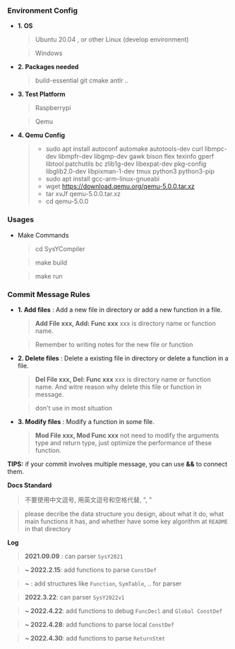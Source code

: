 ### Environment Config
* **1. OS**
    > Ubuntu 20.04 , or other Linux (develop environment)

    > Windows

* **2. Packages needed**
    > build-essential
    > git
    > cmake
    > antlr
    > ..

* **3. Test Platform**
    > Raspberrypi

    > Qemu

* **4. Qemu Config**
    > * sudo apt install autoconf automake autotools-dev curl libmpc-dev libmpfr-dev libgmp-dev gawk bison flex texinfo gperf libtool patchutils bc  zlib1g-dev libexpat-dev pkg-config  libglib2.0-dev libpixman-1-dev tmux python3 python3-pip
    > * sudo apt install gcc-arm-linux-gnueabi
    > * wget https://download.qemu.org/qemu-5.0.0.tar.xz
    > * tar xvJf qemu-5.0.0.tar.xz
    > * cd qemu-5.0.0

### Usages
* Make Commands
    > cd SysYCompiler

    > make build
    
    > make run

### Commit Message Rules

* **1. Add files** : 
    Add a new file in directory or add a new function in a file.
    > **Add File xxx, Add: Func xxx**
    xxx is directory name or function name.

    > Remember to writing notes for the new file or function

* **2. Delete files** : 
    Delete a existing file in directory or delete a function in a file.
    > **Del File xxx, Del: Func xxx**
    > xxx is directory name or function name. And witre reason why delete this file or function in message.

    > don't use in most situation

* **3. Modify files** :
    Modify a function in some file.
    > **Mod File xxx, Mod Func xxx**
    not need to modify the arguments type and return type, just optimize the performance of these function.


**TIPS:** if your commit involves multiple message, you can use **&&** to connect them.

**Docs Standard**
> 不要使用中文逗号, 用英文逗号和空格代替, ", "

> please decribe the data structure you design, about what it do, what main functions it has, and whether have some key algorithm at `README` in that directory

**Log**
> **2021.09.09** : can parser `SysY2021`

> **~ 2022.2.15**: add functions to parse `ConstDef`

> **~** : add structures like `Function`, `SymTable`, .. for parser

> **2022.3.22**: can parser `SysY2022v1`

> **~ 2022.4.22**: add functions to debug `FuncDecl` and `Global ConstDef`

> **~ 2022.4.28**: add functions to parse local `ConstDef`

> **~ 2022.4.30**: add functions to parse `ReturnStmt` 
